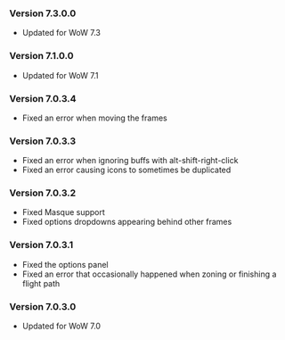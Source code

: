 ### Version 7.3.0.0

* Updated for WoW 7.3

### Version 7.1.0.0

* Updated for WoW 7.1

### Version 7.0.3.4

- Fixed an error when moving the frames

### Version 7.0.3.3

- Fixed an error when ignoring buffs with alt-shift-right-click
- Fixed an error causing icons to sometimes be duplicated

### Version 7.0.3.2

- Fixed Masque support
- Fixed options dropdowns appearing behind other frames

### Version 7.0.3.1

- Fixed the options panel
- Fixed an error that occasionally happened when zoning or finishing a flight path

### Version 7.0.3.0

- Updated for WoW 7.0

